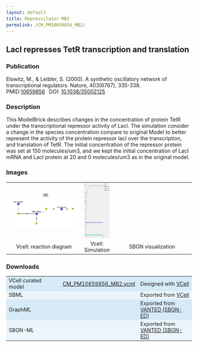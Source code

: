 ```yaml
---
layout: default
title: Repressilator MB2
permalink: /CM_PM10659856_MB2/
---
```

## LacI represses TetR transcription and translation
### Publication 

Elowitz, M., & Leibler, S. (2000). A synthetic oscillatory network of transcriptional regulators. Nature, 403(6767), 335-338. <br/>
PMID:<a href="https://www.ncbi.nlm.nih.gov/pubmed/10659856">10659856</a>&ensp; 
DOI: <a href="https://doi.org/10.1038/35002125"> 10.1038/35002125</a>&ensp;

### Description

This ModelBrick describes changes in the concentration of protein TetR under the transcriptional repressor activity of LacI. The simulation consider a change in the species concentration compare to original Model to better represent the activity of the protein repressor lacI over the transcription, and translation of TetR. The initial concentration of the repressor protein was set at 150 molecules/um3, and we kept the initial concentration of LacI mRNA and LacI protein at 20 and 0 molecules/um3 as in the original model.

### Images
<center>
 <table> 
 <tr>
  <td align="center" width="280">
    <a href="https://modelbricks.github.io/images/Vcellimages/CM_PM10659856_MB2_Vcell_diagram.PNG">
   <img align="center" src="/images/Vcellimages/CM_PM10659856_MB2_Vcell_diagram.PNG"/></a></td>
  <td align="center" >
    <a href="https://modelbricks.github.io/images/Vcellimages/CM_PM10659856_MB2_Vcell_sim.PNG">
    <img align="center" src="/images/Vcellimages/CM_PM10659856_MB2_Vcell_sim.PNG" height="150"/></a></td>
  <td align="center" width="280">
    <!--<a href="https://modelbricks.github.io/images/SBGNfiles/CM_PM10659856_MB2_SBGN.PNG">
    <img align="center" src="/images/SBGNfiles/CM_PM10659856_MB2_SBGN.PNG" height="180"> </a>--></td>
 </tr>
 <tr>
  <td align="center"> Vcell: reaction diagram </td>
  <td align="center"> Vcell: Simulation </td>
  <td align="center"> SBGN visualization </td>
   </tr>
 </table>
</center>

### Downloads 

<center>
 <table>
  <td width="33%" bgcolor="#D6EAF8">VCell curated model </td>
  <td width="33%" bgcolor="#D6EAF8"><a href="/modelbricks/VCML_SBMLfiles/CM_PM10659856_MB2.vcml">CM_PM10659856_MB2.vcml</a></td>
  <td width="33%" bgcolor="#D6EAF8"> Designed with <a href="http://vcell.org"> VCell</a></td>
  <tr>
   <td bgcolor="#EBF5FB">SBML </td>
   <td bgcolor="#EBF5FB"><!--<a href="/modelbricks/VCML_SBMLfiles/CM_PM10659856_MB2.xml">CM_PM10659856_MB2.xml</a>--></td>
   <td bgcolor="#EBF5FB"> Exported from <a href="http://vcell.org"> VCell</a></td>
  </tr>
  <tr>
   <td bgcolor="#D6EAF8">GraphML </td>
   <td bgcolor="#D6EAF8"><!--<a href="/modelbricks/SBGNexecutablefiles/CM_PM10659856.MB2.graphml">CM_PM10659856_MB2.graphml</a>--></td>
   <td bgcolor="#D6EAF8"> Exported from <a href="https://immersive-analytics.infotech.monash.edu/vanted/addons/sbgn-ed/">VANTED (SBGN-ED)</a></td>
  </tr>
  <tr>
   <td bgcolor="#EBF5FB">SBGN-ML </td>
   <td bgcolor="#EBF5FB"><!--<a href="/modelbricks/SBGNexecutablefiles/CM_PM10659856_MB2.sbgn">CM_PM10659856_MB2.sbgn</a>--></td>
   <td bgcolor="#EBF5FB"> Exported from <a href="https://immersive-analytics.infotech.monash.edu/vanted/addons/sbgn-ed/">VANTED (SBGN-ED)</a></td>
  </tr>
 </table>
</center>
 
